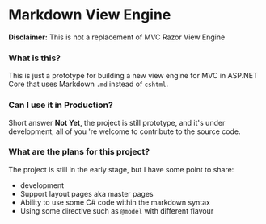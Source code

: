 # Markdown View Engine
**Disclaimer:** This is not a replacement of MVC Razor View Engine

### What is this?
This is just a prototype for building a new view engine for MVC in ASP.NET Core that uses Markdown `.md` instead of `cshtml`.

### Can I use it in Production?
Short answer **Not Yet**, the project is still prototype, and it's under development, all of you 're welcome to contribute to the source code.

### What are the plans for this project?
The project is still in the early stage, but I have some point to share:
- development
- Support layout pages aka master pages
- Ability to use some C# code within the markdown syntax
- Using some directive such as `@model` with different flavour
